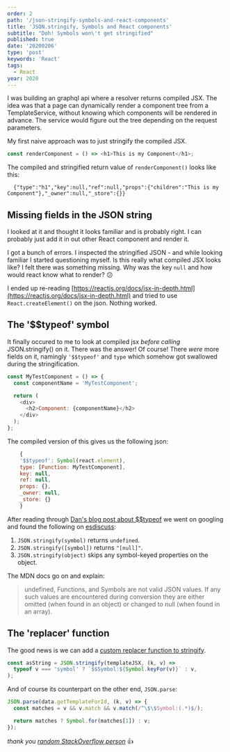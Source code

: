 ```yaml
---
order: 2
path: '/json-stringify-symbols-and-react-components'
title: 'JSON.stringify, Symbols and React components'
subtitle: "Doh! Symbols won\'t get stringified"
published: true
date: '20200206'
type: 'post'
keywords: 'React'
tags:
  - React
year: 2020
---
```


I was building an graphql api where a resolver returns compiled JSX. The idea was that a page can dynamically render a component tree from a TemplateService, without knowing which components will be rendered in advance. The service would figure out the tree depending on the request parameters.

My first naive approach was to just stringify the compiled JSX.

```js
const renderComponent = () => <h1>This is my Component</h1>;
```

The compiled and stringified return value of `renderComponent()` looks like this:

```
  {"type":"h1","key":null,"ref":null,"props":{"children":"This is my Component"},"_owner":null,"_store":{}}
```

## Missing fields in the JSON string

I looked at it and thought it looks familiar and is probably right.
I can probably just add it in out other React component and render it.

I got a bunch of errors. I inspected the stringified JSON - and while looking familiar I started questioning myself. Is this really what compiled JSX looks like? I felt there was something missing. Why was the key `null` and how would react know what to render? 😕

I ended up re-reading [https://reactjs.org/docs/jsx-in-depth.html](https://reactjs.org/docs/jsx-in-depth.html) and tried to use `React.createElement()` on the json. Nothing worked.

## The '\$\$typeof' symbol

It finally occured to me to look at compiled jsx _before calling_ JSON.stringify() on it. There was the answer! Of course! There _were_ more fields on it, namingly `'$$typeof'` and `type` which somehow got swallowed during the stringification.

```js
const MyTestComponent = () => {
  const componentName = 'MyTestComponent';

  return (
    <div>
      <h2>Component: {componentName}</h2>
    </div>
  );
};
```

The compiled version of this gives us the following json:

```js
    {
    '$$typeof': Symbol(react.element),
    type: [Function: MyTestComponent],
    key: null,
    ref: null,
    props: {},
    _owner: null,
    _store: {}
    }
```

After reading through [Dan's blog post about \$\$typeof](https://overreacted.io/why-do-react-elements-have-typeof-property/) we went on googling and found the following on [esdiscuss](https://esdiscuss.org/topic/json-stringify-and-symbols):

1. `JSON.stringify(symbol)` returns `undefined`.
2. `JSON.stringify([symbol])` returns `"[null]"`.
3. `JSON.stringify(object)` skips any symbol-keyed properties on the object.

The MDN docs go on and explain:

> undefined, Functions, and Symbols are not valid JSON values. If any such values are encountered during conversion they are either omitted (when found in an object) or changed to null (when found in an array).

## The 'replacer' function

The good news is we can add a [custom replacer function to stringify](https://developer.mozilla.org/en-US/docs/Web/JavaScript/Reference/Global_Objects/JSON/stringify).

```js
const asString = JSON.stringify(templateJSX, (k, v) =>
  typeof v === 'symbol' ? `$$Symbol:${Symbol.keyFor(v)}` : v,
);
```

And of course its counterpart on the other end, `JSON.parse`:

```js
JSON.parse(data.getTemplateForId, (k, v) => {
  const matches = v && v.match && v.match(/^\$\$Symbol:(.*)$/);

  return matches ? Symbol.for(matches[1]) : v;
});
```

_thank you [random StackOverflow person](https://stackoverflow.com/a/45171308/532102)_ 👍

